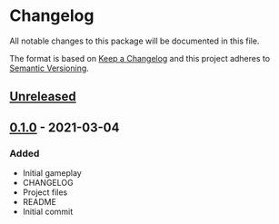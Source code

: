# Changelog
All notable changes to this package will be documented in this file.

The format is based on [Keep a Changelog](http://keepachangelog.com/en/1.0.0/)
and this project adheres to [Semantic Versioning](http://semver.org/spec/v2.0.0.html).

## [Unreleased]

## [0.1.0] - 2021-03-04
### Added
- Initial gameplay
- CHANGELOG
- Project files
- README
- Initial commit

[Unreleased]: https://github.com/HyagoOliveira/Bejeweled/compare/master..0.1.0
[0.1.0]: https://github.com/HyagoOliveira/Bejeweled/tree/0.1.0